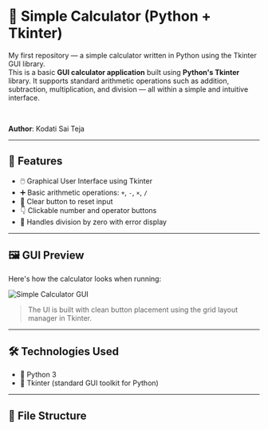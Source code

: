 # 🧮 Simple Calculator (Python + Tkinter)

My first repository — a simple calculator written in Python using the Tkinter GUI library.  
This is a basic **GUI calculator application** built using **Python's Tkinter** library. It supports standard arithmetic operations such as addition, subtraction, multiplication, and division — all within a simple and intuitive interface.

<br>

**Author**: Kodati Sai Teja

---

## 🚀 Features

- 🖱️ Graphical User Interface using Tkinter  
- ➕ Basic arithmetic operations: `+`, `-`, `×`, `/`  
- 🧼 Clear button to reset input  
- 👇 Clickable number and operator buttons  
- 🧠 Handles division by zero with error display

---

## 🖼️ GUI Preview

Here's how the calculator looks when running:

![Simple Calculator GUI](calculator.png)

> The UI is built with clean button placement using the grid layout manager in Tkinter.

---

## 🛠️ Technologies Used

- 🐍 Python 3
- 🎨 Tkinter (standard GUI toolkit for Python)

---

## 📂 File Structure

